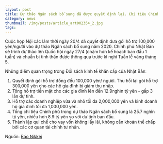 ```yaml
---
layout: post
title: Dự thảo Ngân sách bổ sung đã được quyết định lại. Chi tiêu Chính phủ trên 25 nghìn tỷ Yên
category: news
thumbnail: /img/posts/article_art002354_2.jpg
tags: 
---
```

Cuộc họp Nội các lâm thời ngày 20/4 đã quyết định đưa gói hỗ trợ 100,000 yên/người vào dự thảo Ngân sách bổ sung năm 2020. 
 Chính phủ Nhật Bản sẽ trình dự thảo lên Quốc hội ngày 27/4 (chậm hơn kế hoạch ban đầu 1 tuần) và chuẩn bị tinh thần được thông qua trước kì nghỉ Tuần lễ vàng tháng 5.
 
 Những điểm quan trọng trong Đối sách kinh tế khẩn cấp của Nhật Bản:
 1. Quyết định gói hỗ trợ đồng đều 100,000 yên/ người. Thu hồi lại gói hỗ trợ 300,000 yên cho các hộ gia đình bị giảm thu nhập.
 2. Tổng hỗ trợ tiền mặt cho các gia đình lên đến 12.9nghìn tỷ yên - gấp 3 lần dự tính.
 3. Hỗ trợ các doanh nghiệp vừa và nhỏ tối đa 2,000,000 yên và kinh doanh hộ gia đình tối đa 1,000,000 yên.
 4. Tổng chi tiêu Chính phủ trong dự thảo Ngân sách bổ sung là 25.7 nghìn tỷ yên, nhiều hơn 8.9 tỷ yên so với dự tính ban đầu.
 5. Thành lập qui chế cho vay vốn không lấy lãi, không cần khoản thế chấp bởi các cơ quan tài chính tư nhân.

Nguồn: [Báo Nikkei](https://www.nikkei.com/article/DGXMZO58259560Q0A420C2MM8000/)
